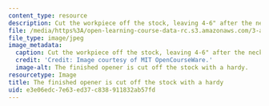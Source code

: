 ```yaml
---
content_type: resource
description: Cut the workpiece off the stock, leaving 4-6" after the neck as a handle.
file: /media/https%3A/open-learning-course-data-rc.s3.amazonaws.com/3-a04-modern-blacksmithing-and-physical-metallurgy-fall-2008/e3e06edc7e63ed37c838911832ab57fd_072.jpg
file_type: image/jpeg
image_metadata:
  caption: Cut the workpiece off the stock, leaving 4-6" after the neck as a handle.
  credit: 'Credit: Image courtesy of MIT OpenCourseWare.'
  image-alt: The finished opener is cut off the stock with a hardy.
resourcetype: Image
title: The finished opener is cut off the stock with a hardy
uid: e3e06edc-7e63-ed37-c838-911832ab57fd
---
```

